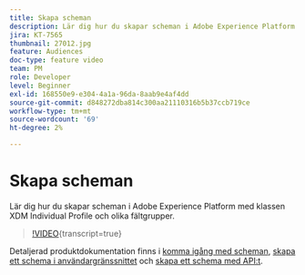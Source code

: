 ```yaml
---
title: Skapa scheman
description: Lär dig hur du skapar scheman i Adobe Experience Platform med klassen XDM Individual Profile och olika fältgrupper.
jira: KT-7565
thumbnail: 27012.jpg
feature: Audiences
doc-type: feature video
team: PM
role: Developer
level: Beginner
exl-id: 168550e9-e304-4a1a-96da-8aab9e4af4dd
source-git-commit: d848272dba814c300aa21110316b5b37ccb719ce
workflow-type: tm+mt
source-wordcount: '69'
ht-degree: 2%

---
```


# Skapa scheman

Lär dig hur du skapar scheman i Adobe Experience Platform med klassen XDM Individual Profile och olika fältgrupper.

>[!VIDEO](https://video.tv.adobe.com/v/27012?quality=12&learn=on){transcript=true}

Detaljerad produktdokumentation finns i [komma igång med scheman](https://experienceleague.adobe.com/docs/journey-optimizer/using/data-management/get-started-schemas.html), [skapa ett schema i användargränssnittet](https://experienceleague.adobe.com/docs/experience-platform/xdm/tutorials/create-schema-ui.html) och [skapa ett schema med API:t](https://experienceleague.adobe.com/docs/experience-platform/xdm/tutorials/create-schema-api.html).
